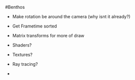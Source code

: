 #Benthos

- Make rotation be around the camera (why isnt it already?)
- Get Frametime sorted

- Matrix transforms for more of draw
- Shaders?

- Textures?
- Ray tracing?
- 